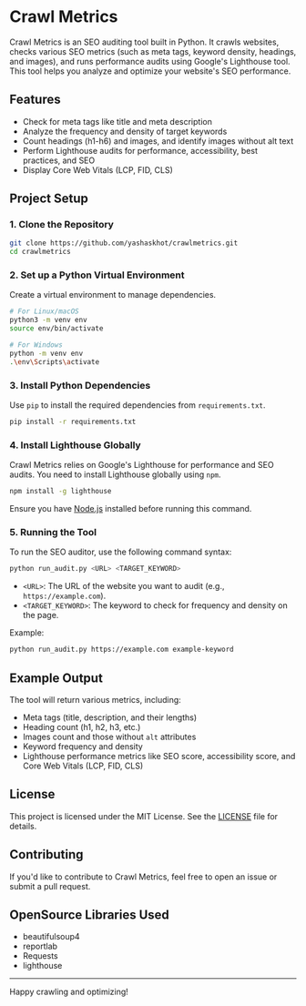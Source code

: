 
# Crawl Metrics

Crawl Metrics is an SEO auditing tool built in Python. It crawls websites, checks various SEO metrics (such as meta tags, keyword density, headings, and images), and runs performance audits using Google's Lighthouse tool. This tool helps you analyze and optimize your website's SEO performance.

## Features
- Check for meta tags like title and meta description
- Analyze the frequency and density of target keywords
- Count headings (h1-h6) and images, and identify images without alt text
- Perform Lighthouse audits for performance, accessibility, best practices, and SEO
- Display Core Web Vitals (LCP, FID, CLS)

## Project Setup

### 1. Clone the Repository
```bash
git clone https://github.com/yashaskhot/crawlmetrics.git
cd crawlmetrics
```

### 2. Set up a Python Virtual Environment

Create a virtual environment to manage dependencies.
```bash
# For Linux/macOS
python3 -m venv env
source env/bin/activate

# For Windows
python -m venv env
.\env\Scripts\activate
```

### 3. Install Python Dependencies

Use `pip` to install the required dependencies from `requirements.txt`.
```bash
pip install -r requirements.txt
```

### 4. Install Lighthouse Globally

Crawl Metrics relies on Google's Lighthouse for performance and SEO audits. You need to install Lighthouse globally using `npm`.

```bash
npm install -g lighthouse
```

Ensure you have [Node.js](https://nodejs.org/) installed before running this command.

### 5. Running the Tool

To run the SEO auditor, use the following command syntax:

```bash
python run_audit.py <URL> <TARGET_KEYWORD>
```

- `<URL>`: The URL of the website you want to audit (e.g., `https://example.com`).
- `<TARGET_KEYWORD>`: The keyword to check for frequency and density on the page.

Example:

```bash
python run_audit.py https://example.com example-keyword
```

## Example Output
The tool will return various metrics, including:
- Meta tags (title, description, and their lengths)
- Heading count (h1, h2, h3, etc.)
- Images count and those without `alt` attributes
- Keyword frequency and density
- Lighthouse performance metrics like SEO score, accessibility score, and Core Web Vitals (LCP, FID, CLS)

## License

This project is licensed under the MIT License. See the [LICENSE](LICENSE) file for details.

## Contributing

If you'd like to contribute to Crawl Metrics, feel free to open an issue or submit a pull request.

## OpenSource Libraries Used
- beautifulsoup4
- reportlab
- Requests
- lighthouse
---

Happy crawling and optimizing!
